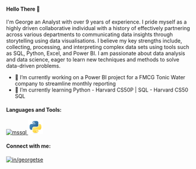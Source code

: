 #### Hello There 👋

I'm George an Analyst with over 9 years of experience. I pride myself as a highly driven collaborative individual with a history of effectively partnering across various departments to communicating data insights through storytelling using data visualisations. I believe my key strengths include, collecting, processing, and interpreting complex data sets using tools such as SQL, Python, Excel, and Power BI. I am passionate about data analysis and data science, eager to learn new techniques and methods to solve data-driven problems.

- 🔭 I’m currently working on a Power BI project for a FMCG Tonic Water company to streamline monthly reporting
- 🌱 I’m currently learning Python - Harvard CS50P | SQL - Harvard CS50 SQL


#### Languages and Tools:
<p align="left"> <a href="https://www.microsoft.com/en-us/sql-server" target="_blank" rel="noreferrer"> <img src="https://www.svgrepo.com/show/303229/microsoft-sql-server-logo.svg" alt="mssql" width="40" height="40"/> </a> <a href="https://www.python.org" target="_blank" rel="noreferrer"> <img src="https://raw.githubusercontent.com/devicons/devicon/master/icons/python/python-original.svg" alt="python" width="40" height="40"/> </a> </p>


#### Connect with me:
<p align="left">
<a href="https://linkedin.com/in/in/georgetse" target="blank"><img align="center" src="https://raw.githubusercontent.com/rahuldkjain/github-profile-readme-generator/master/src/images/icons/Social/linked-in-alt.svg" alt="in/georgetse" height="30" width="40" /></a>
</p>






<!---
- 👯 I’m looking to collaborate on ...
- 🤔 I’m looking for help with ...
- 💬 Ask me about ...
- 📫 How to reach me: ...
- 😄 Pronouns: ...
- ⚡ Fun fact: ...
-->
